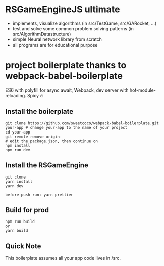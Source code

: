 # RSGameEngineJS ultimate
- implements, visualize algorithms (in src/TestGame, src/GARocket, ...)
- test and solve some common problem solving patterns (in src/AlgorithmDatastructure)
- simple Neural network library from scratch
- all programs are for educational purpose 


# project boilerplate thanks to webpack-babel-boilerplate
ES6 with polyfill for async await, Webpack, dev server with hot-module-reloading. Spicy 🔥

## Install the boilerplate
```
git clone https://github.com/sweetcoco/webpack-babel-boilerplate.git your-app # change your-app to the name of your project
cd your-app
git remote remove origin
# edit the package.json, then continue on
npm install
npm run dev
```
## Install the RSGameEngine
```
git clone
yarn install
yarn dev

before push run: yarn prettier
```
## Build for prod
```
npm run build
or
yarn build
```

## Quick Note
This boilerplate assumes all your app code lives in /src.




